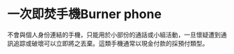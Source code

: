 [Title]: # (用完即丟手機)
[Difficulty]: # (初學者)
[Order]: # (16)

# 一次即焚手機Burner phone

不會與個人身份連結的手機，只能用於小部份的通話或小組活動，一旦懷疑遭到通訊追踪或破壞可以立即將之丟棄。這類手機通常以現金付款的採預付類型。